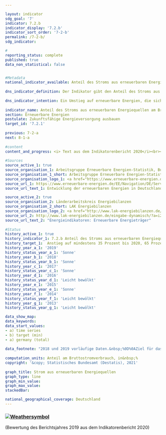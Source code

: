 ```yaml
---

layout: indicator    
sdg_goal: '7'    
indicator: 7.2.b    
indicator_display: '7.2.b'    
indicator_sort_order: '7-2-b'    
permalink: /7-2-b/    
sdg_indicator:     

#    
reporting_status: complete    
published: true    
data_non_statistical: false    


#Metadata    
national_indicator_available: Anteil des Stroms aus erneuerbaren Energiequellen am Bruttostromverbrauch    
    
dns_indicator_definition: Der Indikator gibt den Anteil des Stroms aus erneuerbaren Energiequellen am Bruttostromverbrauch wieder.    
    
dns_indicator_intention: Ein Umstieg auf erneuerbare Energien, die sich als natürliche Energiequellen ständig regenerieren, kann den Bedarf an fossilen Energieträgern verringern. Dadurch würde sowohl die Abhängigkeit von Importen konventioneller Energieträger reduziert als auch der Ausstoß energetisch bedingter Emissionen verringert und damit das Ausmaß des Klimawandels eingedämmt. Die Bundesregierung hatte sich daher als Ziel gesetzt, den Anteil des Stroms aus erneuerbaren Energiequellen gemessen am Bruttostromverbrauch bis zum Jahr 2020 auf mindestens 35&nbsp;% und bis zum Jahr 2030 auf 65&nbsp;% zu steigern. Vor dem Jahr 2050 soll der gesamte in Deutschland erzeugte und verbrauchte Strom treibhausgasneutral sein.<br><br>    
    
indicator_name: Anteil des Stroms aus erneuerbaren Energiequellen am Bruttostromverbrauch    
section: Erneuerbare Energien    
postulate: Zukunftsfähige Energieversorgung ausbauen    
target_id: '7.2.1'    
    
previous: 7-2-a    
next: 8-1-a    
    
#content    
content_and_progress: <i> Text aus dem Indikatorenbericht 2020</i><br><br>Die Berechnung des Indikators erfolgt durch die Arbeitsgruppe Erneuerbare Energien Statistik (AGEE-Stat) auf Basis unterschiedlicher amtlicher und nichtamtlicher Quellen. Der Bruttostromverbrauch umfasst die gesamte erzeugte und importierte Strommenge abzüglich des exportierten Stroms. Er setzt sich somit aus der inländischen Stromerzeugung, dem Austauschsaldo über die Landesgrenzen, dem Eigenstromverbrauch der Kraftwerke als auch den Netzverlusten zusammen. Als erneuerbare Energiequellen gelten Windenergie, Wasserkraft, solare Strahlungsenergie, Geothermie und Biomasse einschließlich Biogas, Biomethan, Deponiegas und Klärgas sowie der biologisch abbaubare Anteil von Abfällen aus Haushalten und Industrie.<br><br>Im Zeitraum von 2005 bis 2019 erhöhte sich der Anteil erneuerbarer Energien am Stromverbrauch von 10,3&nbsp;% auf 42,0&nbsp;%. Damit wurde das im Energiekonzept der Bundesregierung für 2020 angestrebte Ziel von mindestens 35&nbsp;% bereits im Jahr 2017 erfüllt. Diese Entwicklung wurde durch gesetzliche Maßnahmen, wie zum Beispiel das Erneuerbare-Energien-Gesetz (EEG), vorangetrieben. Das EEG verpflichtet die Netzbetreiber unter anderem, erneuerbaren Energien bei der Stromeinspeisung Vorrang zu gewähren. Bei Fortsetzung des Trends der vergangenen Jahre wird das Ziel für das Jahr 2030 voraussichtlich ebenfalls erreicht.<br><br>Ähnlich wie bei Indikator 7.2.a ist bei der Berechnungsmethodik des Indikators zu beachten, dass der Stromaußenhandel einen direkten Einfluss auf den Nenner des Indikators, nicht aber auf den Zähler hat<sup>1</sup>. Unabhängig von der Elektrizitätsproduktion aus erneuerbaren Quellen reduzieren Nettoexporte den Bruttostromverbrauch, während Nettoimporte den Bruttostromverbrauch erhöhen. Deutschland ist seit dem Jahr 2003 zunehmend Nettoexporteur von Elektrizität, was dazu führt, dass der Indikator den tatsächlichen Anteil erneuerbarer Energien am Bruttostromverbrauch im selben Zeitraum überschätzt.<br><br>Seit dem Jahr 2005 stieg der Anteil erneuerbarer Energien an der Stromerzeugung an, insbesondere durch die zunehmende Nutzung von Windenergie, Biomasse und Photovoltaik. Zwischen 2005 und 2019 stand einer abnehmenden Stromerzeugung aus konventionellen Energieträgern eine um knapp 180 Terawattstunden gesteigerte Produktion von Elektrizität aus regenerativen Energiequellen gegenüber. Dabei nahm die Stromerzeugung mittels Windenergie an Land und auf See von 27,8 Terawattstunden im Jahr 2005 auf knapp 126 Terawattstunden im Jahr 2019 zu. Davon steuerte die Windenergie auf See im Jahr 2019 rund 24,7 Terawattstunden bei. Die Stromerzeugung aus Photovoltaik stieg zwischen 2005 und 2019 von 1,3 Terawattstunden auf 46,4 Terawattstunden. Die Stromerzeugung aus Biomasse hat sich im gleichen Zeitraum auf 50,2 Terawattstunden mehr als verdreifacht.<br><br><small><sup>1</sup>Dies ist ein rein mathematischer Effekt, der keine Korrelation zwischen Austauschsaldo und Bruttostromverbrauch darstellen soll.</small>    
    
#Sources    
source_active_1: true                    
source_organisation_1: Arbeitsgruppe Erneuerbare Energien-Statistik, Bundesministerium für Wirtschaft und Energie                    
source_organisation_1_short: Arbeitsgruppe Erneuerbare Energien-Statistik, Bundesministerium für Wirtschaft und Energie (BMWi)                    
source_organisation_logo_1: <a href="https://www.erneuerbare-energien.de/EE/Navigation/DE/Service/Erneuerbare_Energien_in_Zahlen/Arbeitsgruppe/arbeitsgruppe_ee.html"><img src="https://g205sdgs.github.io/sdg-indicators/public/logos/ageestat.png" alt=" Arbeitsgruppe Erneuerbare Energien-Statistik, Bundesministerium für Wirtschaft und Energie (BMWi)" title="Klicken Sie hier um zu der Homepage der Organisation zu gelangen" /></a>                    
source_url_1: https://www.erneuerbare-energien.de/EE/Navigation/DE/Service/Erneuerbare_Energien_in_Zahlen/Zeitreihen/zeitreihen.html                        
source_url_text_1: Entwicklung der erneuerbaren Energien in Deutschland                        

source_active_2: true                    
source_organisation_2: Länderarbeitskreis Energiebilanzen                    
source_organisation_2_short: LAK Energiebilanzen                    
source_organisation_logo_2: <a href="http://www.lak-energiebilanzen.de/"><img src="https://g205sdgs.github.io/sdg-indicators/public/logos/lakeb.png" alt=" LAK Energiebilanzen" title="Klicken Sie hier um zu der Homepage der Organisation zu gelangen" /></a>                    
source_url_2: http://www.lak-energiebilanzen.de/eingabe-dynamisch/?a=i200                        
source_url_text_2: "Energieindikatoren: Erneuerbare Energieträger"                        
    
#Status    
history_active_1: true
history_indicator_1: 7.2.b Anteil des Stroms aus erneuerbaren Energiequellen am Bruttostromverbrauch
history_target_1:  Anstieg auf mindestens 35 Prozent bis 2020, 65 Prozent bis 2030 und auf mindestens 80 Prozent bis 2050!!!!
history_year_a_1: '2019'                            
history_status_year_a_1: 'Sonne'
history_year_b_1: '2018'                            
history_status_year_b_1: 'Sonne'
history_year_c_1: '2017'                            
history_status_year_c_1: 'Sonne'
history_year_d_1: '2016'                            
history_status_year_d_1: 'Leicht bewölkt'
history_year_e_1: '2015'                            
history_status_year_e_1: 'Sonne'
history_year_f_1: '2014'                            
history_status_year_f_1: 'Leicht bewölkt'
history_year_g_1: '2013'                            
history_status_year_g_1: 'Leicht bewölkt'    

data_show_map:     
data_keywords:    
data_start_values:     
- a) time series
- b) target (min)
- a) germany (total)
    
data_footnote: "2018 und 2019 vorläufige Daten.&nbsp;%0D%0AZiel für das Jahr 2050: Gesamter erzeugter und verbrauchter Strom lt. EEG treibhausgasneutral"    
    
computation_units: Anteil am Bruttostromverbrauch, in&nbsp;%    
copyright: '&copy; Statistisches Bundesamt (Destatis), 2021'
    
graph_title: Strom aus erneuerbaren Energiequellen    
graph_type: line    
graph_min_value:     
graph_max_value:     
stackedBar:    

national_geographical_coverage: Deutschland    
---    
```

<div>
  <div class="my-header">
    <h3>
      <a href="https://sustainabledevelopment-deutschland.github.io/status/"><img src="https://g205sdgs.github.io/sdg-indicators/public/Wettersymbole/Sonne.png" title="Bei Fortsetzung der Entwicklung beträgt die Abweichung vom Zielwert weniger als 5&nbsp;% der Differenz zwischen Zielwert und aktuellem Wert" alt="Weathersymbol" />
      </a>
    </h3>
  </div>
  <div class="my-header-note">
    <span> (Bewertung des Berichtsjahres 2019 aus dem Indikatorenbericht 2020)</span>
  </div>
</div>